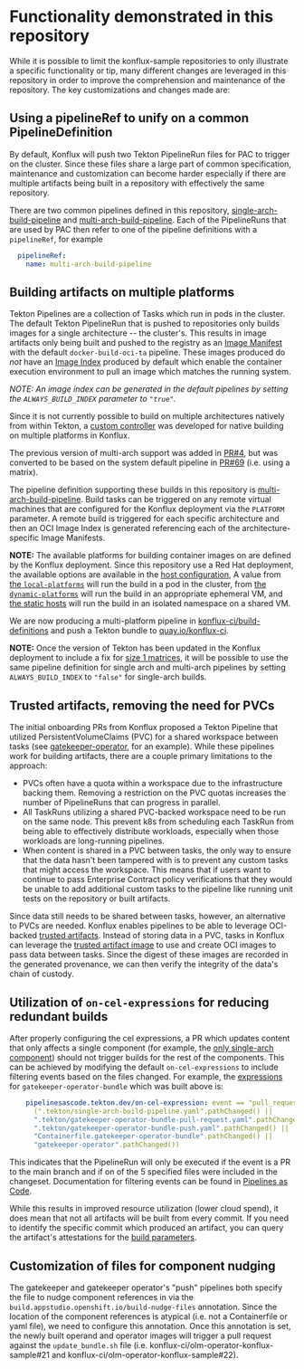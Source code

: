 # Functionality demonstrated in this repository

While it is possible to limit the konflux-sample repositories to only illustrate a specific functionality or tip, many different changes are leveraged in this repository in order to improve the comprehension and maintenance of the repository. The key customizations and changes made are:

## Using a pipelineRef to unify on a common PipelineDefinition

By default, Konflux will push two Tekton PipelineRun files for PAC to trigger on the cluster. Since these files share a large part of common specification, maintenance and customization can become harder especially if there are multiple artifacts being built in a repository with effectively the same repository.

There are two common pipelines defined in this repository, [single-arch-build-pipeline](https://github.com/konflux-ci/olm-operator-konflux-sample/blob/main/.tekton/single-arch-build-pipeline.yaml) and [multi-arch-build-pipeline](https://github.com/konflux-ci/olm-operator-konflux-sample/blob/main/.tekton/multi-arch-build-pipeline.yaml). Each of the PipelineRuns that are used by PAC then refer to one of the pipeline definitions with a `pipelineRef`, for example

```yaml
  pipelineRef:
    name: multi-arch-build-pipeline
```

## Building artifacts on multiple platforms

Tekton Pipelines are a collection of Tasks which run in pods in the cluster. The default Tekton PipelineRun that is pushed to repositories only builds images for a single architecture -- the cluster's. This results in image artifacts only being built and pushed to the registry as an [Image Manifest](https://github.com/opencontainers/image-spec/blob/main/manifest.md) with the default `docker-build-oci-ta` pipeline. These images produced do _not_ have an [Image Index](https://github.com/opencontainers/image-spec/blob/main/image-index.md) produced by default which enable the container execution environment to pull an image which matches the running system. 

*NOTE: An image index _can_ be generated in the default pipelines by setting the `ALWAYS_BUILD_INDEX` parameter to `"true"`.*

Since it is not currently possible to build on multiple architectures natively from within Tekton, a [custom controller](https://github.com/konflux-ci/architecture/blob/main/architecture/multi-platform-controller.md) was developed for native building on multiple platforms in Konflux.

The previous version of multi-arch support was added in [PR#4](https://github.com/konflux-ci/olm-operator-konflux-sample/pull/4), but was converted to be based on the system default pipeline in [PR#69](https://github.com/konflux-ci/olm-operator-konflux-sample/pull/69) (i.e. using a matrix).

The pipeline definition supporting these builds in this repository is [multi-arch-build-pipeline](https://github.com/konflux-ci/olm-operator-konflux-sample/blob/main/.tekton/multi-arch-build-pipeline.yaml). Build tasks can be triggered on any remote virtual machines that are configured for the Konflux deployment via the `PLATFORM` parameter. A remote build is triggered for each specific architecture and then an OCI Image Index is generated referencing each of the architecture-specific Image Manifests.

**NOTE:** The available platforms for building container images on are defined by the Konflux deployment. Since this repository use a Red Hat deployment, the available options are available in the [host configuration](https://github.com/redhat-appstudio/infra-deployments/blob/d3a24c3acdfb5d7bcabcd8900c844c1ce7412d68/components/multi-platform-controller/production/host-config.yaml#L8), A value from [the `local-platforms`](https://github.com/redhat-appstudio/infra-deployments/blob/d3a24c3acdfb5d7bcabcd8900c844c1ce7412d68/components/multi-platform-controller/production/host-config.yaml#L9-L13) will run the build in a pod in the cluster,  from [the `dynamic-platforms`](https://github.com/redhat-appstudio/infra-deployments/blob/d3a24c3acdfb5d7bcabcd8900c844c1ce7412d68/components/multi-platform-controller/production/host-config.yaml#L14-L39) will run the build in an appropriate ephemeral VM, and [the static hosts](https://github.com/redhat-appstudio/infra-deployments/blob/d3a24c3acdfb5d7bcabcd8900c844c1ce7412d68/components/multi-platform-controller/production/host-config.yaml#L385-L455) will run the build in an isolated namespace on a shared VM.

We are now producing a multi-platform pipeline in [konflux-ci/build-definitions](https://github.com/konflux-ci/build-definitions/tree/main/pipelines/docker-build-multi-platform-oci-ta) and push a Tekton bundle to [quay.io/konflux-ci](https://quay.io/repository/konflux-ci/tekton-catalog/pipeline-docker-build-multi-platform-oci-ta?tab=tags).

**NOTE:** Once the version of Tekton has been updated in the Konflux deployment to include a fix for [size 1 matrices](https://github.com/tektoncd/pipeline/pull/8158), it will be possible to use the same pipeline definition for single arch and multi-arch pipelines by setting `ALWAYS_BUILD_INDEX` to `"false"` for single-arch builds.

<!-- TODO: switch out https://github.com/konflux-ci/architecture/blob/main/architecture/multi-platform-controller.md for an ADR -->

## Trusted artifacts, removing the need for PVCs

The initial onboarding PRs from Konflux proposed a Tekton Pipeline that utilized PersistentVolumeClaims (PVC) for a shared workspace between tasks (see [gatekeeper-operator](https://github.com/konflux-ci/olm-operator-konflux-sample/pull/3/files#diff-2974de75bb3cd70a435862ea12163c937433c19c533776a595117c9d02bcb1dfR440-R450), for an example). While these pipelines work for building artifacts, there are a couple primary limitations to the approach:

* PVCs often have a quota within a workspace due to the infrastructure backing them. Removing a restriction on the PVC quotas increases the number of PipelineRuns that can progress in parallel.
* All TaskRuns utilizing a shared PVC-backed workspace need to be run on the same node. This prevent k8s from scheduling each TaskRun from being able to effectively distribute workloads, especially when those workloads are long-running pipelines.
* When content is shared in a PVC between tasks, the only way to ensure that the data hasn't been tampered with is to prevent any custom tasks that might access the workspace. This means that if users want to continue to pass Enterprise Contract policy verifications that they would be unable to add additional custom tasks to the pipeline like running unit tests on the repository or built artifacts.

Since data still needs to be shared between tasks, however, an alternative to PVCs are needed. Konflux enables pipelines to be able to leverage OCI-backed [trusted artifacts](https://konflux-ci.dev/architecture/ADR/0036-trusted-artifacts.html). Instead of storing data in a PVC, tasks in Konflux can leverage the [trusted artifact image](https://github.com/konflux-ci/build-trusted-artifacts) to use and create OCI images to pass data between tasks. Since the digest of these images are recorded in the generated provenance, we can then verify the integrity of the data's chain of custody.

## Utilization of `on-cel-expressions` for reducing redundant builds

After properly configuring the cel expressions, a PR which updates content that only affects a single component (for example, the [only single-arch component](https://github.com/konflux-ci/olm-operator-konflux-sample/pull/8)) should not trigger builds for the rest of the components. This can be achieved by modifying the default `on-cel-expressions` to include filtering events based on the files changed. For example, the [expressions](https://github.com/konflux-ci/olm-operator-konflux-sample/blob/7af3b0636b9229965a3353abb6d70e2a7c53a4e2/.tekton/gatekeeper-operator-bundle-pull-request.yaml#L10-L15) for `gatekeeper-operator-bundle` which was built above is:

```yaml
    pipelinesascode.tekton.dev/on-cel-expression: event == "pull_request" && target_branch == "main" && 
      (".tekton/single-arch-build-pipeline.yaml".pathChanged() || 
      ".tekton/gatekeeper-operator-bundle-pull-request.yaml".pathChanged() || 
      ".tekton/gatekeeper-operator-bundle-push.yaml".pathChanged() || 
      "Containerfile.gatekeeper-operator-bundle".pathChanged() ||
      "gatekeeper-operator".pathChanged())
```

This indicates that the PipelineRun will only be executed if the event is a PR to the main branch and if on of the 5 specified files were included in the changeset. Documentation for filtering events can be found in [Pipelines as Code](https://pipelinesascode.com/docs/guide/authoringprs/#advanced-event-matching).

While this results in improved resource utilization (lower cloud spend), it does mean that not all artifacts will be built from every commit. If you need to identify the specific commit which produced an artifact, you can query the artifact's attestations for the [build parameters](https://konflux-ci.dev/docs/how-tos/metadata/attestations/#identify-the-build-parameters).

## Customization of files for component nudging

The gatekeeper and gatekeeper operator's "push" pipelines both specify the file to nudge component references in via the `build.appstudio.openshift.io/build-nudge-files` annotation. Since the location of the component references is atypical (i.e. not a Containerfile or yaml file), we need to configure this annotation. Once this annotation is set, the newly built operand and operator images will trigger a pull request against the `update_bundle.sh` file (i.e. konflux-ci/olm-operator-konflux-sample#21 and konflux-ci/olm-operator-konflux-sample#22).